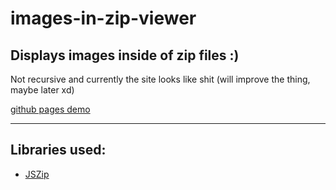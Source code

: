 # images-in-zip-viewer
## Displays images inside of zip files :)

Not recursive and currently the site looks like shit (will improve the thing, maybe later xd)

[github pages demo](https://2e48.github.io/images-in-zip-viewer)

-----

## Libraries used:
 
 - [JSZip](https://stuk.github.io/jszip/)